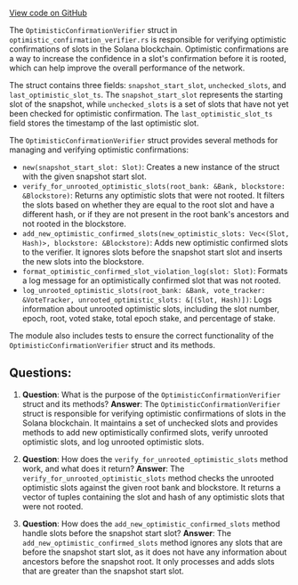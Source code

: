 [View code on GitHub](https://github.com/solana-labs/solana/blob/master/core/src/optimistic_confirmation_verifier.rs)

The `OptimisticConfirmationVerifier` struct in `optimistic_confirmation_verifier.rs` is responsible for verifying optimistic confirmations of slots in the Solana blockchain. Optimistic confirmations are a way to increase the confidence in a slot's confirmation before it is rooted, which can help improve the overall performance of the network.

The struct contains three fields: `snapshot_start_slot`, `unchecked_slots`, and `last_optimistic_slot_ts`. The `snapshot_start_slot` represents the starting slot of the snapshot, while `unchecked_slots` is a set of slots that have not yet been checked for optimistic confirmation. The `last_optimistic_slot_ts` field stores the timestamp of the last optimistic slot.

The `OptimisticConfirmationVerifier` struct provides several methods for managing and verifying optimistic confirmations:

- `new(snapshot_start_slot: Slot)`: Creates a new instance of the struct with the given snapshot start slot.
- `verify_for_unrooted_optimistic_slots(root_bank: &Bank, blockstore: &Blockstore)`: Returns any optimistic slots that were not rooted. It filters the slots based on whether they are equal to the root slot and have a different hash, or if they are not present in the root bank's ancestors and not rooted in the blockstore.
- `add_new_optimistic_confirmed_slots(new_optimistic_slots: Vec<(Slot, Hash)>, blockstore: &Blockstore)`: Adds new optimistic confirmed slots to the verifier. It ignores slots before the snapshot start slot and inserts the new slots into the blockstore.
- `format_optimistic_confirmed_slot_violation_log(slot: Slot)`: Formats a log message for an optimistically confirmed slot that was not rooted.
- `log_unrooted_optimistic_slots(root_bank: &Bank, vote_tracker: &VoteTracker, unrooted_optimistic_slots: &[(Slot, Hash)])`: Logs information about unrooted optimistic slots, including the slot number, epoch, root, voted stake, total epoch stake, and percentage of stake.

The module also includes tests to ensure the correct functionality of the `OptimisticConfirmationVerifier` struct and its methods.
## Questions: 
 1. **Question**: What is the purpose of the `OptimisticConfirmationVerifier` struct and its methods?
   **Answer**: The `OptimisticConfirmationVerifier` struct is responsible for verifying optimistic confirmations of slots in the Solana blockchain. It maintains a set of unchecked slots and provides methods to add new optimistically confirmed slots, verify unrooted optimistic slots, and log unrooted optimistic slots.

2. **Question**: How does the `verify_for_unrooted_optimistic_slots` method work, and what does it return?
   **Answer**: The `verify_for_unrooted_optimistic_slots` method checks the unrooted optimistic slots against the given root bank and blockstore. It returns a vector of tuples containing the slot and hash of any optimistic slots that were not rooted.

3. **Question**: How does the `add_new_optimistic_confirmed_slots` method handle slots before the snapshot start slot?
   **Answer**: The `add_new_optimistic_confirmed_slots` method ignores any slots that are before the snapshot start slot, as it does not have any information about ancestors before the snapshot root. It only processes and adds slots that are greater than the snapshot start slot.